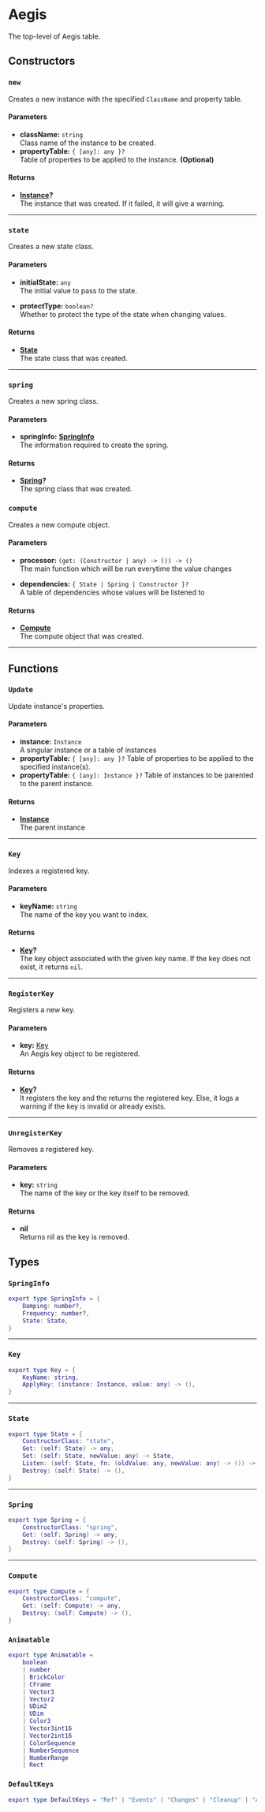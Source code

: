 # Aegis

The top-level of Aegis table.

## Constructors

### `new`

Creates a new instance with the specified `ClassName` and property table.

#### Parameters

- **className:** `string`\
  Class name of the instance to be created.
- **propertyTable:** `{ [any]: any }?`\
  Table of properties to be applied to the instance. **(Optional)**

#### Returns

- **[Instance](https://create.roblox.com/docs/reference/engine/classes/Instance)?**\
  The instance that was created. If it failed, it will give a warning.

---

### `state`

Creates a new state class.

#### Parameters

- **initialState:** `any`\
  The initial value to pass to the state.

- **protectType:** `boolean?`\
  Whether to protect the type of the state when changing values.

#### Returns

- **[State](/api/state)**\
  The state class that was created.

---

### `spring`

Creates a new spring class.

#### Parameters

- **springInfo:** **[SpringInfo](/api/#springinfo)**\
  The information required to create the spring.

#### Returns

- **[Spring](/api/spring)?**\
  The spring class that was created.

### `compute`

Creates a new compute object.

#### Parameters

- **processor:** `(get: (Constructor | any) -> ()) -> ()`\
  The main function which will be run everytime the value changes

- **dependencies:** `{ State | Spring | Constructor }?`\
  A table of dependencies whose values will be listened to

#### Returns

- **[Compute](/api/compute)**\
  The compute object that was created.

---

## Functions

### `Update`

Update instance's properties.

#### Parameters

- **instance:** `Instance`\
  A singular instance or a table of instances
- **propertyTable:** `{ [any]: any }?`
  Table of properties to be applied to the specified instance(s).
- **propertyTable:** `{ [any]: Instance }?`
  Table of instances to be parented to the parent instance.

#### Returns

- **[Instance](https://create.roblox.com/docs/reference/engine/classes/Instance)**\
  The parent instance

---

### `Key`

Indexes a registered key.

#### Parameters

- **keyName:** `string`\
  The name of the key you want to index.

#### Returns

- **[Key](/api/keys/)?**\
  The key object associated with the given key name. If the key does not exist, it returns `nil`.

---

### `RegisterKey`

Registers a new key.

#### Parameters

- **key:** [Key](/api/keys/)\
  An Aegis key object to be registered.

#### Returns

- **[Key](/api/keys/)?**\
  It registers the key and the returns the registered key. Else, it logs a warning if the key is invalid or already exists.

---

### `UnregisterKey`

Removes a registered key.

#### Parameters

- **key:** `string`\
  The name of the key or the key itself to be removed.

#### Returns

- **nil**\
  Returns nil as the key is removed.

## Types

### `SpringInfo`

```lua
export type SpringInfo = {
	Damping: number?,
	Frequency: number?,
	State: State,
}
```

---

### `Key`

```lua
export type Key = {
	KeyName: string,
	ApplyKey: (instance: Instance, value: any) -> (),
}
```

---

### `State`

```lua
export type State = {
	ConstructorClass: "state",
	Get: (self: State) -> any,
	Set: (self: State, newValue: any) -> State,
	Listen: (self: State, fn: (oldValue: any, newValue: any) -> ()) -> State,
	Destroy: (self: State) -> (),
}
```

---

### `Spring`

```lua
export type Spring = {
	ConstructorClass: "spring",
	Get: (self: Spring) -> any,
	Destroy: (self: Spring) -> (),
}
```

---

### `Compute`

```lua
export type Compute = {
	ConstructorClass: "compute",
	Get: (self: Compute) -> any,
	Destroy: (self: Compute) -> (),
}
```

### `Animatable`

```lua
export type Animatable =
	boolean
	| number
	| BrickColor
	| CFrame
	| Vector3
	| Vector2
	| UDim2
	| UDim
	| Color3
	| Vector3int16
	| Vector2int16
	| ColorSequence
	| NumberSequence
	| NumberRange
	| Rect
```

### `DefaultKeys`

```lua
export type DefaultKeys = "Ref" | "Events" | "Changes" | "Cleanup" | "Attributes" | "Tags"
```
